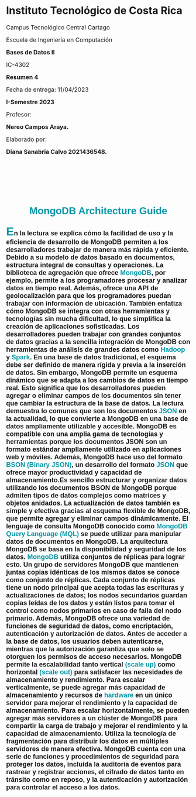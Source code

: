 <image
  src="logo_tec.jpg"
  alt=""
  caption="tttt">


 <h1>Instituto Tecnológico de Costa Rica</h1> 


 <font size="3"> Campus Tecnológico Central Cartago </font> 
 
 <font size="3"> Escuela de Ingeniería en Computación </font>

 <b><font size="3"> Bases de Datos II  </font></b>

<font size="3"> IC-4302 </font>

<b><font size="3"> Resumen 4 </font></b>

<font size="3"> Fecha de entrega: 11/04/2023 </font>

<b><font size="3"> I-Semestre 2023  </font></b>

<font size="3"> Profesor:   </font>
 
<b><font size="3"> Nereo Campos Araya.</font></b>

<font size="3"> Elaborado por:</font>

<b><font size="3"> Diana Sanabria Calvo 2021436548.</font>

<br>

<br>

<br>

<br> 

<br>
<font face="Comic Sans MS,arial"><center><font size="4"><h2><FONT COLOR="#0097A7">MongoDB Architecture Guide</h2></font></center>

<html>
        <p><font size="4"><FONT SIZE=6 COLOR="#0097A7">E</FONT></FONT>n la lectura se explica cómo la facilidad de uso y la eficiencia de desarrollo de MongoDB permiten a los desarrolladores trabajar de manera más rápida y eficiente. Debido a su modelo de datos basado en documentos, estructura integral de consultas y operaciones. La biblioteca de agregación que ofrece <font size="4"><FONT SIZE=4 COLOR="#0097A7">MongoDB</FONT></FONT>, por ejemplo, permite a los programadores procesar y analizar datos en tiempo real. Además, ofrece una API de geolocalización para que los programadores puedan trabajar con información de ubicación. También enfatiza cómo MongoDB se integra con otras herramientas y tecnologías sin mucha dificultad, lo que simplifica la creación de aplicaciones sofisticadas. Los desarrolladores pueden trabajar con grandes conjuntos de datos gracias a la sencilla integración de MongoDB con herramientas de análisis de grandes datos como <font size="4"><FONT SIZE=4 COLOR="#0097A7"> Hadoop</FONT></FONT> y <font size="4"><FONT SIZE=4 COLOR="#0097A7">Spark</FONT></FONT>. 
        En una base de datos tradicional, el esquema debe ser definido de manera rígida y previa a la inserción de datos. Sin embargo, MongoDB permite un esquema dinámico que se adapta a los cambios de datos en tiempo real. Esto significa que los desarrolladores pueden agregar o eliminar campos de los documentos sin tener que cambiar la estructura de la base de datos. La lectura demuestra lo comunes que son los documentos <font size="4"><FONT SIZE=4 COLOR="#0097A7"> JSON</FONT></FONT> en la actualidad, lo que convierte a MongoDB en una base de datos ampliamente utilizable y accesible. MongoDB es compatible con una amplia gama de tecnologías y herramientas porque los documentos JSON son un formato estándar ampliamente utilizado en aplicaciones web y móviles. Además, MongoDB hace uso del formato  <font size="4"><FONT SIZE=4 COLOR="#0097A7">BSON (Binary JSON)</FONT></FONT>, un desarrollo del formato <font size="4"><FONT SIZE=4 COLOR="#0097A7">JSON</FONT></FONT> que ofrece mayor productividad y capacidad de almacenamiento.Es sencillo estructurar y organizar datos utilizando los documentos BSON de MongoDB porque admiten tipos de datos complejos como matrices y objetos anidados. La actualización de datos también es simple y efectiva gracias al esquema flexible de MongoDB, que permite agregar y eliminar campos dinámicamente. El lenguaje de consulta MongoDB conocido como <font size="4"><FONT SIZE=4 COLOR="#0097A7">MongoDB Query Language (MQL)</FONT></FONT> se puede utilizar para manipular datos de documentos en MongoDB. La arquitectura MongoDB se basa en la disponibilidad y seguridad de los datos. <font size="4"><FONT SIZE=4 COLOR="#0097A7">MongoDB</FONT></FONT> utiliza conjuntos de réplicas para lograr esto.
        Un grupo de servidores MongoDB que mantienen juntas copias idénticas de los mismos datos se conoce como conjunto de réplicas. Cada conjunto de réplicas tiene un nodo principal que acepta todas las escrituras y actualizaciones de datos; los nodos secundarios guardan copias leídas de los datos y están listos para tomar el control como nodos primarios en caso de falla del nodo primario. Además, MongoDB ofrece una variedad de funciones de seguridad de datos, como encriptación, autenticación y autorización de datos. Antes de acceder a la base de datos, los usuarios deben autenticarse, mientras que la autorización garantiza que solo se otorguen los permisos de acceso necesarios. MongoDB permite la escalabilidad tanto vertical <font size="4"><FONT SIZE=4 COLOR="#0097A7">(scale up)</FONT></FONT>  como horizontal <font size="4"><FONT SIZE=4 COLOR="#0097A7">(scale out)</FONT></FONT> para satisfacer las necesidades de almacenamiento y rendimiento. Para escalar verticalmente, se puede agregar más capacidad de almacenamiento y recursos de <font size="4"><FONT SIZE=4 COLOR="#0097A7">hardware </FONT></FONT>  en un único servidor para mejorar el rendimiento y la capacidad de almacenamiento. Para escalar horizontalmente, se pueden agregar más servidores a un clúster de MongoDB para compartir la carga de trabajo y mejorar el rendimiento y la capacidad de almacenamiento. Utiliza la tecnología de fragmentación para distribuir los datos en múltiples servidores de manera efectiva. MongoDB cuenta con una serie de funciones y procedimientos de seguridad para proteger los datos, incluida la auditoría de eventos para rastrear y registrar acciones, el cifrado de datos tanto en tránsito como en reposo, y la autenticación y autorización para controlar el acceso a los datos.
 </p></font>
	</div>
</font>
</body>
</html>




